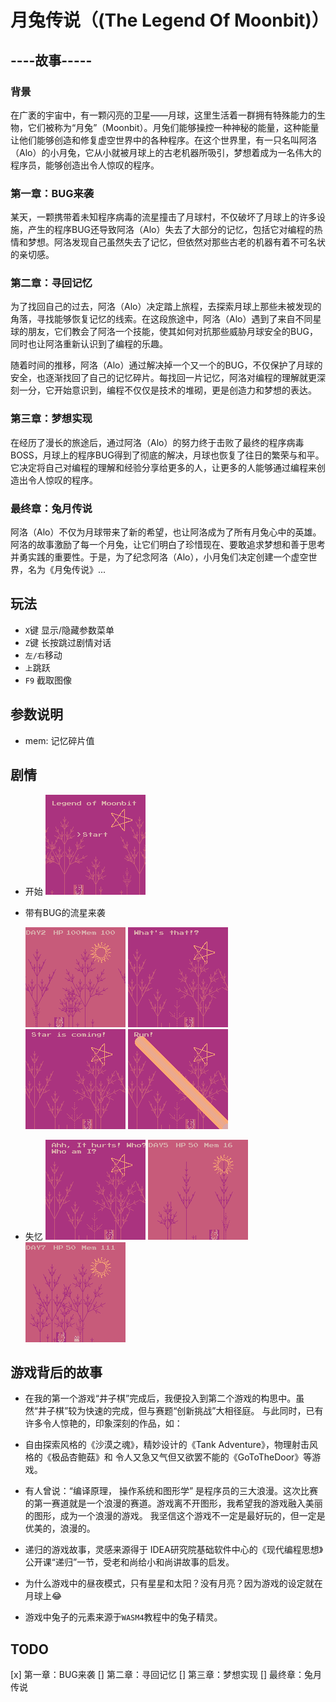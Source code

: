 # 月兔传说（(The Legend Of Moonbit)）



## ----故事-----
### 背景
在广袤的宇宙中，有一颗闪亮的卫星——月球，这里生活着一群拥有特殊能力的生物，它们被称为“月兔”（Moonbit）。月兔们能够操控一种神秘的能量，这种能量让他们能够创造和修复虚空世界中的各种程序。在这个世界里，有一只名叫阿洛（Alo）的小月兔，它从小就被月球上的古老机器所吸引，梦想着成为一名伟大的程序员，能够创造出令人惊叹的程序。

### 第一章：BUG来袭
 某天，一颗携带着未知程序病毒的流星撞击了月球村，不仅破坏了月球上的许多设施，产生的程序BUG还导致阿洛（Alo）失去了大部分的记忆，包括它对编程的热情和梦想。阿洛发现自己虽然失去了记忆，但依然对那些古老的机器有着不可名状的亲切感。

### 第二章：寻回记忆
为了找回自己的过去，阿洛（Alo）决定踏上旅程，去探索月球上那些未被发现的角落，寻找能够恢复记忆的线索。在这段旅途中，阿洛（Alo）遇到了来自不同星球的朋友，它们教会了阿洛一个技能，使其如何对抗那些威胁月球安全的BUG，同时也让阿洛重新认识到了编程的乐趣。

随着时间的推移，阿洛（Alo）通过解决掉一个又一个的BUG，不仅保护了月球的安全，也逐渐找回了自己的记忆碎片。每找回一片记忆，阿洛对编程的理解就更深刻一分，它开始意识到，编程不仅仅是技术的堆砌，更是创造力和梦想的表达。

### 第三章：梦想实现
在经历了漫长的旅途后，通过阿洛（Alo）的努力终于击败了最终的程序病毒BOSS，月球上的程序BUG得到了彻底的解决，月球也恢复了往日的繁荣与和平。它决定将自己对编程的理解和经验分享给更多的人，让更多的人能够通过编程来创造出令人惊叹的程序。


### 最终章：兔月传说
阿洛（Alo）不仅为月球带来了新的希望，也让阿洛成为了所有月兔心中的英雄。阿洛的故事激励了每一个月兔，让它们明白了珍惜现在、要敢追求梦想和善于思考并勇实践的重要性。于是，为了纪念阿洛（Alo），小月兔们决定创建一个虚空世界，名为《月兔传说》...


## 玩法

- `X`键 显示/隐藏参数菜单
- `Z`键 长按跳过剧情对话
- `左/右`移动
- `上`跳跃
- `F9` 截取图像

## 参数说明

- mem: 记忆碎片值

## 剧情

 - 开始
    ![start](start.png)

- 带有BUG的流星来袭

    ![2](2.png)
    ![3](3.png)
    ![4](4.png)
    ![5](5.png)
- 失忆
    ![6](6.png)
    ![7](7.png)
    ![8](8.png)

## 游戏背后的故事

- 在我的第一个游戏“井子棋”完成后，我便投入到第二个游戏的构思中。虽然“井子棋”较为快速的完成，但与赛题“创新挑战”大相径庭。 与此同时，已有许多令人惊艳的，印象深刻的作品，如：
- 自由探索风格的《沙漠之魂》，精妙设计的《Tank Adventure》，物理射击风格的《极品杏鲍菇》和 令人又急又气但又欲罢不能的《GoToTheDoor》等游戏。

- 有人曾说：“编译原理， 操作系统和图形学” 是程序员的三大浪漫。这次比赛的第一赛道就是一个浪漫的赛道。游戏离不开图形，我希望我的游戏融入美丽的图形，成为一个浪漫的游戏。 我坚信这个游戏不一定是最好玩的，但一定是优美的，浪漫的。

- 递归的游戏故事，灵感来源得于 IDEA研究院基础软件中心的《现代编程思想》公开课“递归”一节，受老和尚给小和尚讲故事的启发。

- 为什么游戏中的昼夜模式，只有星星和太阳？没有月亮？因为游戏的设定就在月球上😂

- 游戏中兔子的元素来源于`WASM4`教程中的兔子精灵。





## TODO

[x] 第一章：BUG来袭
[] 第二章：寻回记忆
[] 第三章：梦想实现
[] 最终章：兔月传说